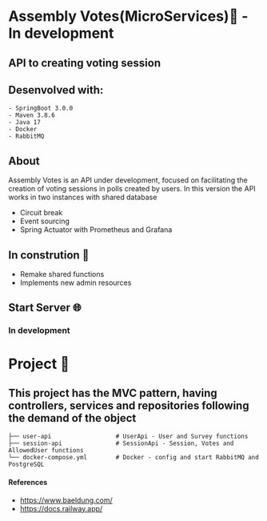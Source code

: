# Assembly Votes(MicroServices)🚧 - In development

## API to creating voting session

## Desenvolved with:
    - SpringBoot 3.0.0
    - Maven 3.8.6
    - Java 17
    - Docker
    - RabbitMQ

## About
Assembly Votes is an API under development, focused on facilitating the creation of voting sessions in polls created by users.
In this version the API works in two instances with shared database

- Circuit break
- Event sourcing
- Spring Actuator with Prometheus and Grafana

## In constrution :construction:
- Remake shared functions 
- Implements new admin resources
 
## Start Server 🌐
### In development

# Project 🚧
## This project has the MVC pattern, having controllers, services and repositories following the demand of the object

 
    ├── user-api                  # UserApi - User and Survey functions
    ├── session-api               # SessionApi - Session, Votes and AllowedUser functions
    └── docker-compose.yml        # Docker - config and start RabbitMQ and PostgreSQL

#### References
 - https://www.baeldung.com/
 - https://docs.railway.app/
